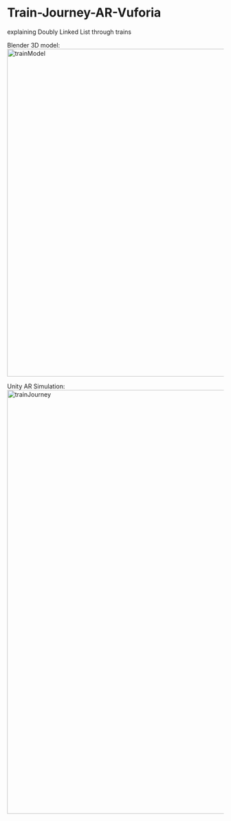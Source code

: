 # Train-Journey-AR-Vuforia
explaining Doubly Linked List through trains

Blender 3D model:
<img width="1193" height="760" alt="trainModel" src="https://github.com/user-attachments/assets/2a280f4b-a976-43dd-88e4-61163b517ecd" />

Unity AR Simulation:
<img width="1892" height="983" alt="trainJourney" src="https://github.com/user-attachments/assets/b1ca1477-eb7f-4a53-ac8e-619153dcbc4b" />
